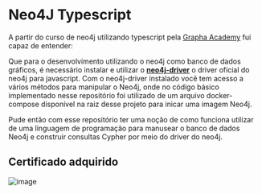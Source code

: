 # Neo4J Typescript

A partir do curso de neo4j utilizando typescript pela [Grapha Academy](https://graphacademy.neo4j.com/) fui capaz de entender:

Que para o desenvolvimento utilizando o neo4j como banco de dados gráficos, é necessário instalar e utilizar o **[neo4j-driver](https://github.com/neo4j/neo4j-javascript-driver#readme)** o driver oficial do neo4j para javascript. Com o neo4j-driver instalado
você tem acesso a vários métodos para manipular o Neo4j, onde no código básico implementado nesse repositório foi utilizado de um arquivo docker-compose disponível na raiz desse projeto para inicar uma imagem Neo4j.

Pude então com esse repositório ter uma noção de como funciona utilizar de uma linguagem de programação para manusear o banco de dados Neo4j e construir consultas Cypher por meio do driver do neo4j.

## Certificado adquirido

![image](https://github.com/W-Wag/neo4j_typescript/assets/108705985/c0f5bbda-4449-4ce4-aeb6-54c08ce6e46f)

